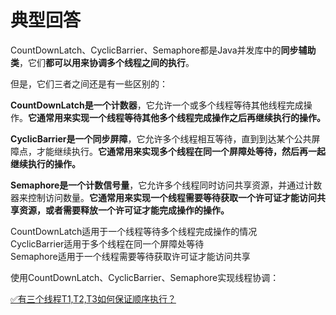 # 典型回答

CountDownLatch、CyclicBarrier、Semaphore都是Java并发库中的**同步辅助类**，它们**都可以用来协调多个线程之间的执行**。

但是，它们三者之间还是有一些区别的：

**CountDownLatch是一个计数器**，它允许一个或多个线程等待其他线程完成操作。**它通常用来实现一个线程等待其他多个线程完成操作之后再继续执行的操作。**

**CyclicBarrier是一个同步屏障**，它允许多个线程相互等待，直到到达某个公共屏障点，才能继续执行。**它通常用来实现多个线程在同一个屏障处等待，然后再一起继续执行的操作。**

**Semaphore是一个计数信号量**，它允许多个线程同时访问共享资源，并通过计数器来控制访问数量。**它通常用来实现一个线程需要等待获取一个许可证才能访问共享资源，或者需要释放一个许可证才能完成操作的操作。**

CountDownLatch适用于一个线程等待多个线程完成操作的情况<br />CyclicBarrier适用于多个线程在同一个屏障处等待<br />Semaphore适用于一个线程需要等待获取许可证才能访问共享


使用CountDownLatch、CyclicBarrier、Semaphore实现线程协调：

[✅有三个线程T1,T2,T3如何保证顺序执行？](https://www.yuque.com/hollis666/fo22bm/wwqs6n658n4ip0ed?view=doc_embed&inner=zITf4)

